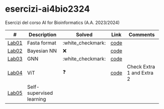 # esercizi-ai4bio2324
Esercizi del corso AI for Bioinformatics (A.A. 2023/2024)

| # | Description | Solved | Link | Comments |
|-|-|-|-|-|
|[Lab01](es01/LAB1_setup_material/LAB1_assignments.pdf)| Fasta format | :white_checkmark: | [code](es01) | |
|[Lab02](es02/LAB2_BNN/05_BayesianLab.pdf)| Bayesian NN | :x: | [code](es02/LAB2_COMPAGNONIAlberto/es02.ipynb) | |
|[Lab03](es03/LAB3_GNN/LAB3_GNN.pdf)| GNN | :white_checkmark: | [code](es03/LAB3_COMPAGNONIAlberto.ipynb) | |
|[Lab04](es04/LAB4_Transformer_and_ViT_LAB.ipynb)| ViT | :question: | [code](es04/COMPAGNONIAlberto_LAB04.ipynb) | Check Extra 1 and Extra 2 |
|[Lab05]() | Self-supervised learning | | | |


